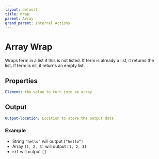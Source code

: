 ```yaml
---
layout: default
title: Wrap
parent: Array
grand_parent: Internal Actions
---
```

# Array Wrap
Wraps term in a list if this is not listed.
If term is already a list, it returns the list. If term is nil, it returns an empty list.

## Properties
```yaml
Element: the value to turn into an array
```

## Output
```yaml
Output-location: Location to store the output data
```

### Example
* String `“hello”` will output `[“hello”]`
* Array `[1, 2, 3]` will output `[1, 2, 3]`
* `nil` will output `[]`
